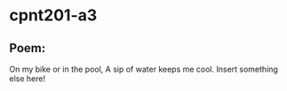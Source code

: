 # cpnt201-a3

## Poem:

On my bike or in the pool, A sip of water keeps me cool.
Insert something else here!
